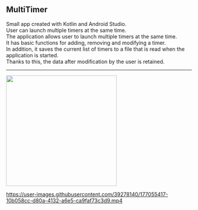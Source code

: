 ## MultiTimer ##  
Small app created with Kotlin and Android Studio.  
User can launch multiple timers at the same time.  
The application allows user to launch multiple timers at the same time.  
It has basic functions for adding, removing and modifying a timer.  
In addition, it saves the current list of timers to a file that is read when the application is started.  
Thanks to this, the data after modification by the user is retained.  
  
 ---



  
<img src="https://user-images.githubusercontent.com/39278140/177055405-fb9e44f9-3f23-4c69-b4b0-4f5cdcd99a30.png" width="300">







https://user-images.githubusercontent.com/39278140/177055417-10b058cc-d80a-4132-a6e5-ca9faf73c3d9.mp4











